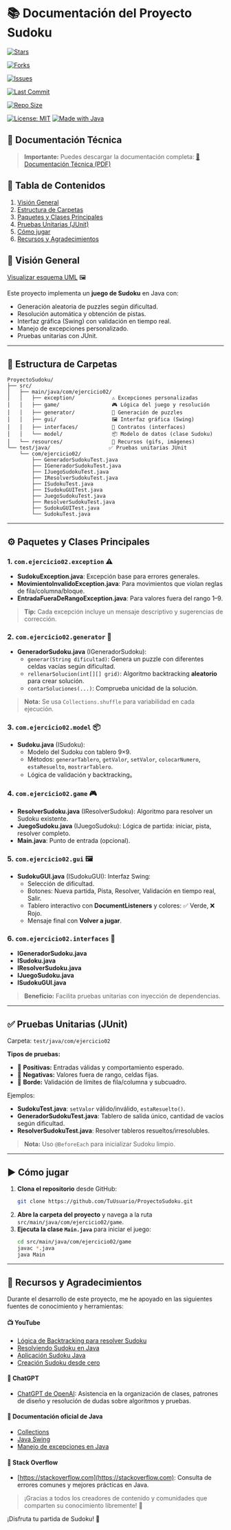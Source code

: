 # 📚 Documentación del Proyecto Sudoku



[![Stars](https://img.shields.io/github/stars/IsmaVargass/ProyectoSudoku?style=social&label=Stars)](https://github.com/IsmaVargass/ProyectoSudoku/stargazers)

[![Forks](https://img.shields.io/github/forks/IsmaVargass/ProyectoSudoku?style=social&label=Forks)](https://github.com/IsmaVargass/ProyectoSudoku/network/members)

[![Issues](https://img.shields.io/github/issues/IsmaVargass/ProyectoSudoku)](https://github.com/IsmaVargass/ProyectoSudoku/issues)

[![Last Commit](https://img.shields.io/github/last-commit/IsmaVargass/ProyectoSudoku.svg)](https://github.com/IsmaVargass/ProyectoSudoku/commits/master/)

[![Repo Size](https://img.shields.io/github/repo-size/IsmaVargass/ProyectoSudoku)](https://github.com/IsmaVargass/ProyectoSudoku)

[![License: MIT](https://img.shields.io/badge/License-MIT-green.svg)](LICENSE)
[![Made with Java](https://img.shields.io/badge/Made%20with-Java-orange.svg)](https://www.java.com/)

## 📝 Documentación Técnica

> **Importante:** Puedes descargar la documentación completa:
> [📄 Documentación Técnica (PDF)](docs/Documentacion_Tecnica_Sudoku.pdf)


## 📑 Tabla de Contenidos
1. [Visión General](#-visión-general)
2. [Estructura de Carpetas](#-estructura-de-carpetas)
3. [Paquetes y Clases Principales](#️-paquetes-y-clases-principales)
4. [Pruebas Unitarias (JUnit)](#-pruebas-unitarias-junit)
5. [Cómo jugar](#️-cómo-jugar)
6. [Recursos y Agradecimientos](#-recursos-y-agradecimientos)

## 🎯 Visión General
[Visualizar esquema UML](docs/UML.md) 🖼️

Este proyecto implementa un **juego de Sudoku** en Java con:
- Generación aleatoria de puzzles según dificultad.
- Resolución automática y obtención de pistas.
- Interfaz gráfica (Swing) con validación en tiempo real.
- Manejo de excepciones personalizado.
- Pruebas unitarias con JUnit.

---

## 📁 Estructura de Carpetas
```
ProyectoSudoku/
├── src/
│   ├── main/java/com/ejercicio02/
│   │   ├── exception/            ⚠️ Excepciones personalizadas
│   │   ├── game/                 🎮 Lógica del juego y resolución
│   │   ├── generator/            🧩 Generación de puzzles
│   │   ├── gui/                  🖼️ Interfaz gráfica (Swing)
│   │   ├── interfaces/           📝 Contratos (interfaces)
│   │   └── model/                📦 Modelo de datos (clase Sudoku)
│   └── resources/                🎵 Recursos (gifs, imágenes)
└── test/java/                   ✅ Pruebas unitarias JUnit
    └── com/ejercicio02/
        ├── GeneradorSudokuTest.java
        ├── IGeneradorSudokuTest.java
        ├── IJuegoSudokuTest.java
        ├── IResolverSudokuTest.java
        ├── ISudokuTest.java
        ├── ISudokuGUITest.java
        ├── JuegoSudokuTest.java
        ├── ResolverSudokuTest.java
        ├── SudokuGUITest.java
        └── SudokuTest.java
```

---

## ⚙️ Paquetes y Clases Principales

### 1. `com.ejercicio02.exception` ⚠️
- **SudokuException.java**: Excepción base para errores generales.
- **MovimientoInvalidoException.java**: Para movimientos que violan reglas de fila/columna/bloque.
- **EntradaFueraDeRangoException.java**: Para valores fuera del rango 1–9.

> **Tip:** Cada excepción incluye un mensaje descriptivo y sugerencias de corrección.

### 2. `com.ejercicio02.generator` 🧩
- **GeneradorSudoku.java** (IGeneradorSudoku):
    - `generar(String dificultad)`: Genera un puzzle con diferentes celdas vacías según dificultad.
    - `rellenarSolucion(int[][] grid)`: Algoritmo backtracking **aleatorio** para crear solución.
    - `contarSoluciones(...)`: Comprueba unicidad de la solución.

> **Nota:** Se usa `Collections.shuffle` para variabilidad en cada ejecución.

### 3. `com.ejercicio02.model` 📦
- **Sudoku.java** (ISudoku):
    - Modelo del Sudoku con tablero 9×9.
    - Métodos: `generarTablero`, `getValor`, `setValor`, `colocarNumero`, `estaResuelto`, `mostrarTablero`.
    - Lógica de validación y backtracking。

### 4. `com.ejercicio02.game` 🎮
- **ResolverSudoku.java** (IResolverSudoku): Algoritmo para resolver un Sudoku existente.
- **JuegoSudoku.java** (IJuegoSudoku): Lógica de partida: iniciar, pista, resolver completo.
- **Main.java**: Punto de entrada (opcional).

### 5. `com.ejercicio02.gui` 🖼️
- **SudokuGUI.java** (ISudokuGUI): Interfaz Swing:
    - Selección de dificultad.
    - Botones: Nueva partida, Pista, Resolver, Validación en tiempo real, Salir.
    - Tablero interactivo con **DocumentListeners** y colores: ✅ Verde, ❌ Rojo.
    - Mensaje final con **Volver a jugar**.

### 6. `com.ejercicio02.interfaces` 📝
- **IGeneradorSudoku.java**
- **ISudoku.java**
- **IResolverSudoku.java**
- **IJuegoSudoku.java**
- **ISudokuGUI.java**

> **Beneficio:** Facilita pruebas unitarias con inyección de dependencias.

---

## ✅ Pruebas Unitarias (JUnit)
Carpeta: `test/java/com/ejercicio02`

**Tipos de pruebas:**
- 🔹 **Positivas:** Entradas válidas y comportamiento esperado.
- 🔹 **Negativas:** Valores fuera de rango, celdas fijas.
- 🔹 **Borde:** Validación de límites de fila/columna y subcuadro.

Ejemplos:
- **SudokuTest.java**: `setValor` válido/inválido, `estaResuelto()`.
- **GeneradorSudokuTest.java**: Tablero de salida único, cantidad de vacíos según dificultad.
- **ResolverSudokuTest.java**: Resolver tableros resueltos/irresolubles.

> **Nota:** Uso `@BeforeEach` para inicializar Sudoku limpio.

---

## ▶️ Cómo jugar
1. **Clona el repositorio** desde GitHub:
   ```bash
   git clone https://github.com/TuUsuario/ProyectoSudoku.git
   ```
2. **Abre la carpeta del proyecto** y navega a la ruta `src/main/java/com/ejercicio02/game`.
3. **Ejecuta la clase `Main.java`** para iniciar el juego:
   ```bash
   cd src/main/java/com/ejercicio02/game
   javac *.java
   java Main
   ```

---

## 🙌 Recursos y Agradecimientos

Durante el desarrollo de este proyecto, me he apoyado en las siguientes fuentes de conocimiento y herramientas:

#### 📺 YouTube
- [Lógica de Backtracking para resolver Sudoku](https://youtu.be/3NOYR2T8zTo?si=SKSaknWNNFnpzejA)
- [Resolviendo Sudoku en Java](https://youtu.be/N-eoEQiZWw0?si=5R7EB-1Q-G7mNbQI)
- [Aplicación Sudoku Java](https://youtu.be/-AgMyQmSvNc?si=nqwmaPAyF5I9bsi7)
- [Creación Sudoku desde cero](https://youtu.be/IIb-kxfH4Lw?si=iUjSz9wXj9dBrdot)   

#### 🤖 ChatGPT
- [ChatGPT de OpenAI](https://chat.openai.com): Asistencia en la organización de clases, patrones de diseño y resolución de dudas sobre algoritmos y pruebas.

#### 📘 Documentación oficial de Java
- [Collections](https://docs.oracle.com/javase/8/docs/api/java/util/Collections.html)
- [Java Swing](https://docs.oracle.com/javase/tutorial/uiswing/)
- [Manejo de excepciones en Java](https://docs.oracle.com/javase/tutorial/essential/exceptions/)

#### 💬 Stack Overflow
- [https://stackoverflow.com](https://stackoverflow.com): Consulta de errores comunes y mejores prácticas en Java.

> ¡Gracias a todos los creadores de contenido y comunidades que comparten su conocimiento libremente! 🙌
>
¡Disfruta tu partida de Sudoku! 🎉
